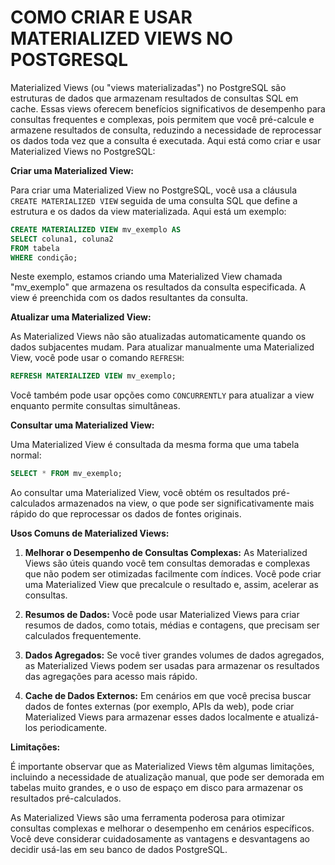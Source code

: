 # COMO CRIAR E USAR MATERIALIZED VIEWS NO POSTGRESQL
Materialized Views (ou "views materializadas") no PostgreSQL são estruturas de dados que armazenam resultados de consultas SQL em cache. Essas views oferecem benefícios significativos de desempenho para consultas frequentes e complexas, pois permitem que você pré-calcule e armazene resultados de consulta, reduzindo a necessidade de reprocessar os dados toda vez que a consulta é executada. Aqui está como criar e usar Materialized Views no PostgreSQL:

**Criar uma Materialized View:**

Para criar uma Materialized View no PostgreSQL, você usa a cláusula `CREATE MATERIALIZED VIEW` seguida de uma consulta SQL que define a estrutura e os dados da view materializada. Aqui está um exemplo:

```sql
CREATE MATERIALIZED VIEW mv_exemplo AS
SELECT coluna1, coluna2
FROM tabela
WHERE condição;
```

Neste exemplo, estamos criando uma Materialized View chamada "mv_exemplo" que armazena os resultados da consulta especificada. A view é preenchida com os dados resultantes da consulta.

**Atualizar uma Materialized View:**

As Materialized Views não são atualizadas automaticamente quando os dados subjacentes mudam. Para atualizar manualmente uma Materialized View, você pode usar o comando `REFRESH`:

```sql
REFRESH MATERIALIZED VIEW mv_exemplo;
```

Você também pode usar opções como `CONCURRENTLY` para atualizar a view enquanto permite consultas simultâneas.

**Consultar uma Materialized View:**

Uma Materialized View é consultada da mesma forma que uma tabela normal:

```sql
SELECT * FROM mv_exemplo;
```

Ao consultar uma Materialized View, você obtém os resultados pré-calculados armazenados na view, o que pode ser significativamente mais rápido do que reprocessar os dados de fontes originais.

**Usos Comuns de Materialized Views:**

1. **Melhorar o Desempenho de Consultas Complexas:** As Materialized Views são úteis quando você tem consultas demoradas e complexas que não podem ser otimizadas facilmente com índices. Você pode criar uma Materialized View que precalcule o resultado e, assim, acelerar as consultas.

2. **Resumos de Dados:** Você pode usar Materialized Views para criar resumos de dados, como totais, médias e contagens, que precisam ser calculados frequentemente.

3. **Dados Agregados:** Se você tiver grandes volumes de dados agregados, as Materialized Views podem ser usadas para armazenar os resultados das agregações para acesso mais rápido.

4. **Cache de Dados Externos:** Em cenários em que você precisa buscar dados de fontes externas (por exemplo, APIs da web), pode criar Materialized Views para armazenar esses dados localmente e atualizá-los periodicamente.

**Limitações:**

É importante observar que as Materialized Views têm algumas limitações, incluindo a necessidade de atualização manual, que pode ser demorada em tabelas muito grandes, e o uso de espaço em disco para armazenar os resultados pré-calculados.

As Materialized Views são uma ferramenta poderosa para otimizar consultas complexas e melhorar o desempenho em cenários específicos. Você deve considerar cuidadosamente as vantagens e desvantagens ao decidir usá-las em seu banco de dados PostgreSQL.